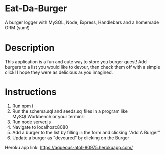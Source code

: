 # Eat-Da-Burger
A burger logger with MySQL, Node, Express, Handlebars and a homemade ORM (yum!)

<h1>Description</h1>
This application is a fun and cute way to store you burger quest! Add burgers to a list you would like to devour, then check them off with a simple click! I hope they were as delicious as you imagined.

<h1>Instructions</h1>

<ol>
<li>Run npm i</li>
<li>Run the schema.sql and seeds.sql files in a program like MySQLWorkbench or your terminal</li>
<li>Run node server.js</li>
<li>Navigate to localhost:8080</li>
<li>Add a burger to the list by filling in the form and clicking "Add A Burger"</li>
<li>Update a burger as "devoured" by clicking on the Burger</li>
</ol>

Heroku app link: https://aqueous-atoll-80975.herokuapp.com/
